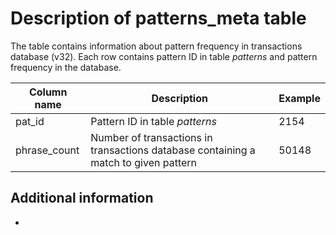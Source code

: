 # Description of patterns_meta table

The table contains information about pattern frequency in transactions database (v32). Each row contains pattern ID in table *patterns* and pattern frequency in the database.

| Column name | Description | Example
|---|---|---|
|pat_id| Pattern ID in table *patterns* | 2154
|phrase_count| Number of transactions in transactions database containing a match to given pattern | 50148


## Additional information

-